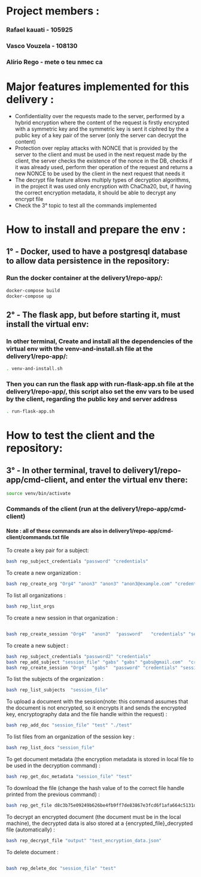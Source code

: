 # Project members :

### Rafael kauati - 105925
### Vasco Vouzela - 108130
### Alírio Rego   - mete o teu nmec ca

# Major features implemented for this delivery :
* Confidentiality over the requests made to the server, performed by a hybrid encryption where the content of the request is firstly encrypted with a symmetric key and the symmetric key is sent it ciphred by the a public key of a key pair of the server (only the server can decrypt the content) 
* Protection over replay attacks with NONCE that is provided by the server to the client and must be used in the next request made by the client, the server checks the existence of the nonce in the DB, checks if it was already used, perform ther operation of the request and returns a new NONCE to be used by the client in the next request that needs it
* The decrypt file feature allows multiply types of decryption algorithms, in the project it was used only encryption with ChaCha20, but, if having the correct encryption metadata, it should be able to decrypt any encrypt file
* Check the 3° topic to test all the commands implemented

# How to install and prepare the env :

## 1° - Docker, used to have a postgresql database to allow data persistence in the repository:

### Run the docker container at the delivery1/repo-app/:

```bash
docker-compose build
docker-compose up
```

## 2° - The flask app, but before starting it, must install the virtual env:

### In other terminal, Create and install all the dependencies of the virtual env with the venv-and-install.sh file at the delivery1/repo-app/:

```bash
. venv-and-install.sh
```

### Then you can run the flask app with run-flask-app.sh file at the delivery1/repo-app/, this script also set the env vars to be used by the client, regarding the public key and server address

```bash
. run-flask-app.sh
```

# How to test the client and the repository:

## 3° - In other terminal, travel to delivery1/repo-app/cmd-client, and enter the virtual env there: 
```bash
source venv/bin/activate
```

### Commands of the client (run at the delivery1/repo-app/cmd-client)
#### Note : all of these commands are also in delivery1/repo-app/cmd-client/commands.txt file

To create a key pair for a subject:
```bash
bash rep_subject_credentials "password" "credentials"
```

To create a new organization :
```bash
bash rep_create_org "Org4" "anon3" "anon3" "anon3@example.com" "credentials"  
```

To list all organizations :
```bash
bash rep_list_orgs
```

To create a new session in that organization :
```bash

bash rep_create_session "Org4"  "anon3"  "password"   "credentials" "session_file" 
```


To create a new subject :
```bash
bash rep_subject_credentials "password2" "credentials"
bash rep_add_subject "session_file" "gabs" "gabs" "gabs@gmail.com"  "credentials"
bash rep_create_session "Org4"  "gabs"  "password" "credentials" "session_file"
```

To list the subjects of the organization :
```bash
bash rep_list_subjects  "session_file"
```

To upload a document with the session(note: this command assumes that the document is not encrypted, so it encrypts it and sends the encrypted key, encryptography data and the file handle within the request) :
```bash
bash rep_add_doc "session_file" "test" "./test"
```

To list files from an organization of the session key :
```bash
bash rep_list_docs "session_file"
```

To get document metadata (the encryption metadata is stored in local file to be used in the decryption command) :
```bash
bash rep_get_doc_metadata "session_file" "test"
```

To download the file (change the hash value of to the correct file handle printed from the previous command) :
```bash
bash rep_get_file d8c3b75e09249b626be4fb9ff7de83867e3fcd6f1afa664c5131d81055ac8867  "output"
```

To decrypt an encrypted document (the document must be in the local machine), the decrypted data is also stored at a {encrypted_file}_decrypted file (automatically) :
```bash
bash rep_decrypt_file "output" "test_encryption_data.json"
```
To delete document :
```bash

bash rep_delete_doc "session_file" "test"
```